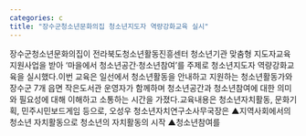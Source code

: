 ```yaml
---
categories: c
title: "장수군청소년문화의집 청소년지도자 역량강화교육 실시"
---
```

장수군청소년문화의집이 전라북도청소년활동진흥센터 청소년기관 맞춤형 지도자교육 지원사업을 받아 ‘마을에서 청소년공간‧청소년참여’를 주제로 청소년지도자 역량강화교육을 실시했다.이번 교육은 일선에서 청소년활동을 안내하고 지원하는 청소년활동가와 장수군 7개 읍면 작은도서관 운영자가 함께하며 청소년공간과 청소년참여에 대한 의미와 필요성에 대해 이해하고 소통하는 시간을 가졌다.교육내용은 청소년자치활동, 문화기획, 민주시민보드게임 등으로, 오성우 청소년자치연구소사무국장은 ▲지역사회에서의 청소년 자치활동으로 청소년의 자치활동의 시작 ▲청소년참여를